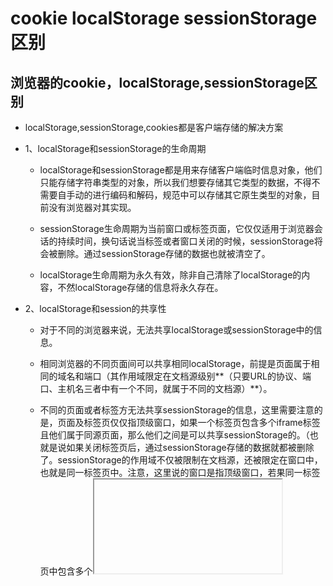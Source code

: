 # cookie localStorage sessionStorage区别

## 浏览器的cookie，localStorage,sessionStorage区别

- localStorage,sessionStorage,cookies都是客户端存储的解决方案

- 1、localStorage和sessionStorage的生命周期

  - localStorage和sessionStorage都是用来存储客户端临时信息对象，他们只能存储字符串类型的对象，所以我们想要存储其它类型的数据，不得不需要自手动的进行编码和解码，规范中可以存储其它原生类型的对象，目前没有浏览器对其实现。

  - sessionStorage生命周期为当前窗口或标签页面，它仅仅适用于浏览器会话的持续时间，换句话说当标签或者窗口关闭的时候，sessionStorage将会被删除。通过sessionStorage存储的数据也就被清空了。

  - localStorage生命周期为永久有效，除非自己清除了localStorage的内容，不然localStorage存储的信息将永久存在。

- 2、localStorage和session的共享性

  - 对于不同的浏览器来说，无法共享localStorage或sessionStorage中的信息。

  - 相同浏览器的不同页面间可以共享相同localStorage，前提是页面属于相同的域名和端口（其作用域限定在文档源级别**（只要URL的协议、端口、主机名三者中有一个不同，就属于不同的文档源）**）。

  - 不同的页面或者标签方无法共享sessionStorage的信息，这里需要注意的是，页面及标签页仅仅指顶级窗口，如果一个标签页包含多个iframe标签且他们属于同源页面，那么他们之间是可以共享sessionStorage的。（也就是说如果关闭标签页后，通过sessionStorage存储的数据就都被删除了。sessionStorage的作用域不仅被限制在文档源，还被限定在窗口中，也就是同一标签页中。注意，这里说的窗口是指顶级窗口，若果同一标签页中包含多个<iframe>元素，这两者之间也是可以共享sessionStorage的。）

- 3、cookie

  - cookie的主要内容包括：名字、值、过期时间、路径和域。路径与域一起构成cookie的作用范围。若不设置时间，则表示这个cookie的生命周期为浏览器会话期间，关闭浏览器窗口，cookie就会消失。这种生命周期为浏览器会话期的cookie被称之会话cookie。
  - 会话cookie一般不存储在硬盘而是保存在内存里，当然这个行为并不是规范规定的。若设置了过期时间，浏览器就会把cookie保存到硬盘上关闭后再打开浏览器这些cookie仍然有效直到超过设定的过期时间。对于保存在内存里的cookie，不同的浏览器有不同的处理方式。

## sessionStorage、localStorage、cookie的区别

- 共同点：

  - 都是保存在浏览器端，并且是同源的（URL的协议、端口、主机名是相同的，只要有一个不同就属于不同源）

- 不同点：

  - 1、cookie数据始终在同源的http请求中携带（即使不需要），即cookie在浏览器和服务器间来回传递，而sessionStorage和localStorage不会自动把数据发送给服务器，仅在本地保存。cookie数据还有路径（path）的概念，可以限制cookie只属于某个路径下。

  - 2、存储大小限制也不同，cookie数据不能超过4K，同时因为每次http请求都会携带cookie、所以cookie只适合保存很小的数据，如会话标识。sessionStorage和localStorage虽然也有存储大小的限制，但比cookie大得多，可以达到5M或更大

  - 3、数据有效期不同，sessionStorage仅仅在当前浏览器窗口关闭之前有效；localStorage始终有效，窗口或者浏览器关闭之后也一直保存，因此作用持久数据；cookie，只在设置cookie过期时间之前有效，即使窗口关闭或者浏览器关闭。

  - 4、作用域不同：sessionStorage在不同的浏览器窗口中不共享，即使是同一个页面，localStorage在所有的同源窗口中是共享的，cookie也是在所有同源的窗口中共享的。

















